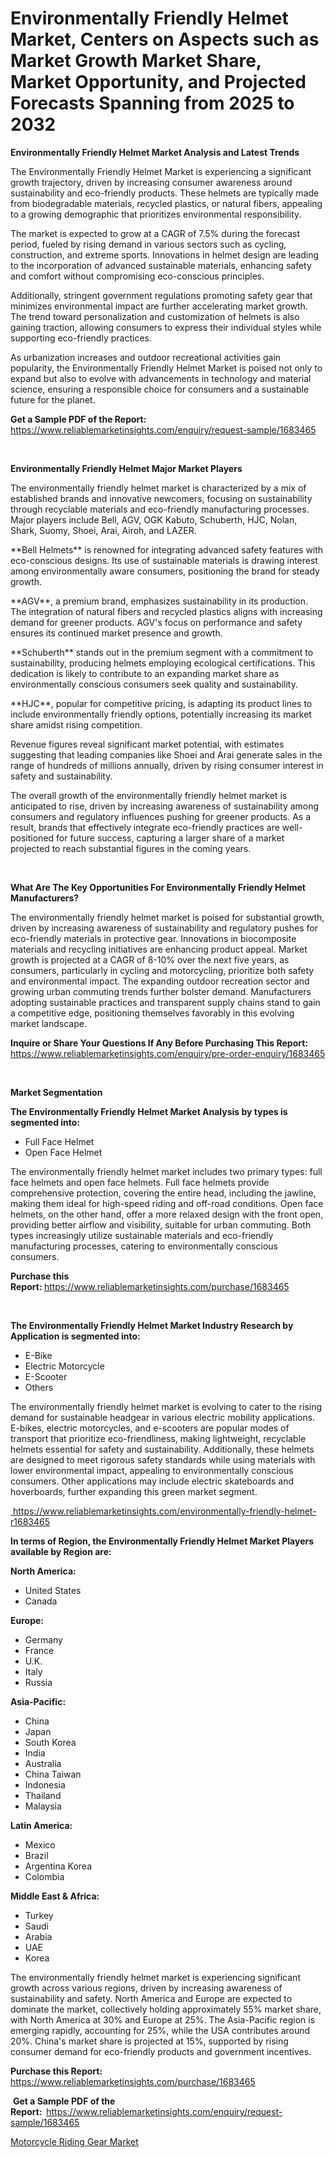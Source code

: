 <p><h1>Environmentally Friendly Helmet Market, Centers on Aspects such as Market Growth Market Share, Market Opportunity, and Projected Forecasts Spanning from 2025 to 2032</h1></p><p><strong>Environmentally Friendly Helmet Market Analysis and Latest Trends</strong></p>
<p><p>The Environmentally Friendly Helmet Market is experiencing a significant growth trajectory, driven by increasing consumer awareness around sustainability and eco-friendly products. These helmets are typically made from biodegradable materials, recycled plastics, or natural fibers, appealing to a growing demographic that prioritizes environmental responsibility. </p><p>The market is expected to grow at a CAGR of 7.5% during the forecast period, fueled by rising demand in various sectors such as cycling, construction, and extreme sports. Innovations in helmet design are leading to the incorporation of advanced sustainable materials, enhancing safety and comfort without compromising eco-conscious principles. </p><p>Additionally, stringent government regulations promoting safety gear that minimizes environmental impact are further accelerating market growth. The trend toward personalization and customization of helmets is also gaining traction, allowing consumers to express their individual styles while supporting eco-friendly practices. </p><p>As urbanization increases and outdoor recreational activities gain popularity, the Environmentally Friendly Helmet Market is poised not only to expand but also to evolve with advancements in technology and material science, ensuring a responsible choice for consumers and a sustainable future for the planet.</p></p>
<p><strong>Get a Sample PDF of the Report:&nbsp;</strong> <a href="https://www.reliablemarketinsights.com/enquiry/request-sample/1683465?utm_campaign=2209&utm_medium=2&utm_source=Github&utm_content=ia&utm_term=26032025&utm_id=environmentally-friendly-helmet">https://www.reliablemarketinsights.com/enquiry/request-sample/1683465</a></p>
<p>&nbsp;</p>
<p><strong>Environmentally Friendly Helmet Major Market Players</strong></p>
<p><p>The environmentally friendly helmet market is characterized by a mix of established brands and innovative newcomers, focusing on sustainability through recyclable materials and eco-friendly manufacturing processes. Major players include Bell, AGV, OGK Kabuto, Schuberth, HJC, Nolan, Shark, Suomy, Shoei, Arai, Airoh, and LAZER.</p><p>**Bell Helmets** is renowned for integrating advanced safety features with eco-conscious designs. Its use of sustainable materials is drawing interest among environmentally aware consumers, positioning the brand for steady growth.</p><p>**AGV**, a premium brand, emphasizes sustainability in its production. The integration of natural fibers and recycled plastics aligns with increasing demand for greener products. AGV's focus on performance and safety ensures its continued market presence and growth.</p><p>**Schuberth** stands out in the premium segment with a commitment to sustainability, producing helmets employing ecological certifications. This dedication is likely to contribute to an expanding market share as environmentally conscious consumers seek quality and sustainability.</p><p>**HJC**, popular for competitive pricing, is adapting its product lines to include environmentally friendly options, potentially increasing its market share amidst rising competition.</p><p>Revenue figures reveal significant market potential, with estimates suggesting that leading companies like Shoei and Arai generate sales in the range of hundreds of millions annually, driven by rising consumer interest in safety and sustainability.</p><p>The overall growth of the environmentally friendly helmet market is anticipated to rise, driven by increasing awareness of sustainability among consumers and regulatory influences pushing for greener products. As a result, brands that effectively integrate eco-friendly practices are well-positioned for future success, capturing a larger share of a market projected to reach substantial figures in the coming years.</p></p>
<p>&nbsp;</p>
<p><strong>What Are The Key Opportunities For Environmentally Friendly Helmet Manufacturers?</strong></p>
<p><p>The environmentally friendly helmet market is poised for substantial growth, driven by increasing awareness of sustainability and regulatory pushes for eco-friendly materials in protective gear. Innovations in biocomposite materials and recycling initiatives are enhancing product appeal. Market growth is projected at a CAGR of 8-10% over the next five years, as consumers, particularly in cycling and motorcycling, prioritize both safety and environmental impact. The expanding outdoor recreation sector and growing urban commuting trends further bolster demand. Manufacturers adopting sustainable practices and transparent supply chains stand to gain a competitive edge, positioning themselves favorably in this evolving market landscape.</p></p>
<p><strong>Inquire or Share Your Questions If Any Before Purchasing This Report:</strong> <a href="https://www.reliablemarketinsights.com/enquiry/pre-order-enquiry/1683465?utm_campaign=2209&utm_medium=2&utm_source=Github&utm_content=ia&utm_term=26032025&utm_id=environmentally-friendly-helmet">https://www.reliablemarketinsights.com/enquiry/pre-order-enquiry/1683465</a></p>
<p>&nbsp;</p>
<p><strong>Market Segmentation</strong></p>
<p><strong>The Environmentally Friendly Helmet Market Analysis by types is segmented into:</strong></p>
<p><ul><li>Full Face Helmet</li><li>Open Face Helmet</li></ul></p>
<p><p>The environmentally friendly helmet market includes two primary types: full face helmets and open face helmets. Full face helmets provide comprehensive protection, covering the entire head, including the jawline, making them ideal for high-speed riding and off-road conditions. Open face helmets, on the other hand, offer a more relaxed design with the front open, providing better airflow and visibility, suitable for urban commuting. Both types increasingly utilize sustainable materials and eco-friendly manufacturing processes, catering to environmentally conscious consumers.</p></p>
<p><strong>Purchase this Report:&nbsp;</strong><a href="https://www.reliablemarketinsights.com/purchase/1683465?utm_campaign=2209&utm_medium=2&utm_source=Github&utm_content=ia&utm_term=26032025&utm_id=environmentally-friendly-helmet">https://www.reliablemarketinsights.com/purchase/1683465</a></p>
<p>&nbsp;</p>
<p><strong>The Environmentally Friendly Helmet Market Industry Research by Application is segmented into:</strong></p>
<p><ul><li>E-Bike</li><li>Electric Motorcycle</li><li>E-Scooter</li><li>Others</li></ul></p>
<p><p>The environmentally friendly helmet market is evolving to cater to the rising demand for sustainable headgear in various electric mobility applications. E-bikes, electric motorcycles, and e-scooters are popular modes of transport that prioritize eco-friendliness, making lightweight, recyclable helmets essential for safety and sustainability. Additionally, these helmets are designed to meet rigorous safety standards while using materials with lower environmental impact, appealing to environmentally conscious consumers. Other applications may include electric skateboards and hoverboards, further expanding this green market segment.</p></p>
<p><a href="https://www.reliablemarketinsights.com/environmentally-friendly-helmet-r1683465?utm_campaign=2209&utm_medium=2&utm_source=Github&utm_content=ia&utm_term=26032025&utm_id=environmentally-friendly-helmet">&nbsp;https://www.reliablemarketinsights.com/environmentally-friendly-helmet-r1683465</a></p>
<p><strong>In terms of Region, the Environmentally Friendly Helmet Market Players available by Region are:</strong></p>
<p>
    <p> <strong> North America: </strong>
        <ul>
            <li>United States</li>
            <li>Canada</li>
        </ul>
        </p> 
    <p> <strong> Europe: </strong>
        <ul>
            <li>Germany</li>
            <li>France</li>
            <li>U.K.</li>
            <li>Italy</li>
            <li>Russia</li>
        </ul>
        </p> 
    <p> <strong> Asia-Pacific: </strong>
        <ul>
            <li>China</li>
            <li>Japan</li>
            <li>South Korea</li>
            <li>India</li>
            <li>Australia</li>
            <li>China Taiwan</li>
            <li>Indonesia</li>
            <li>Thailand</li>
            <li>Malaysia</li>
        </ul>
        </p> 
    <p> <strong> Latin America: </strong>
        <ul>
            <li>Mexico</li>
            <li>Brazil</li>
            <li>Argentina Korea</li>
            <li>Colombia</li>
        </ul>
        </p> 
    <p> <strong> Middle East & Africa: </strong>
        <ul>
            <li>Turkey</li>
            <li>Saudi</li>
            <li>Arabia</li>
            <li>UAE</li>
            <li>Korea</li>
        </ul>
    </p>
    </p>
<p><p>The environmentally friendly helmet market is experiencing significant growth across various regions, driven by increasing awareness of sustainability and safety. North America and Europe are expected to dominate the market, collectively holding approximately 55% market share, with North America at 30% and Europe at 25%. The Asia-Pacific region is emerging rapidly, accounting for 25%, while the USA contributes around 20%. China's market share is projected at 15%, supported by rising consumer demand for eco-friendly products and government incentives.</p></p>
<p><strong>Purchase this Report: </strong><a href="https://www.reliablemarketinsights.com/purchase/1683465?utm_campaign=2209&utm_medium=2&utm_source=Github&utm_content=ia&utm_term=26032025&utm_id=environmentally-friendly-helmet">https://www.reliablemarketinsights.com/purchase/1683465</a></p>
<p>&nbsp;<strong>Get a Sample PDF of the Report:&nbsp;&nbsp;</strong><a href="https://www.reliablemarketinsights.com/enquiry/request-sample/1683465?utm_campaign=2209&utm_medium=2&utm_source=Github&utm_content=ia&utm_term=26032025&utm_id=environmentally-friendly-helmet">https://www.reliablemarketinsights.com/enquiry/request-sample/1683465</a></p>
<p><strong></strong></p>
<p><p><a href="https://github.com/nicoletavirag/Market-Research-Report-List-5/blob/main/motorcycle-riding-gear-market.md?utm_campaign=2209&utm_medium=2&utm_source=Github&utm_content=ia&utm_term=26032025&utm_id=environmentally-friendly-helmet">Motorcycle Riding Gear Market</a></p></p>